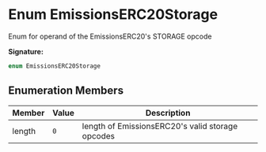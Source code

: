
# Enum EmissionsERC20Storage

Enum for operand of the EmissionsERC20's STORAGE opcode

<b>Signature:</b>

```typescript
enum EmissionsERC20Storage 
```

## Enumeration Members

|  Member | Value | Description |
|  --- | --- | --- |
|  length | `0` | length of EmissionsERC20's valid storage opcodes |

